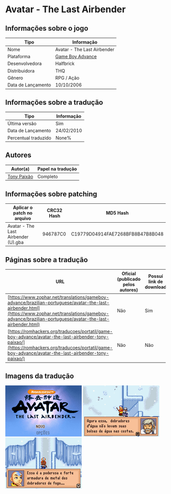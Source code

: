 # Avatar - The Last Airbender

## Informações sobre o jogo

| Tipo | Informação |
| ----------- | ----------- |
| Nome | Avatar \- The Last Airbender |
| Plataforma | [Game Boy Advance](../) |
| Desenvolvedora | Halfbrick |
| Distribuidora | THQ |
| Gênero | RPG / Ação |
| Data de Lançamento | 10/10/2006 |

## Informações sobre a tradução

| Tipo | Informação |
| ----------- | ----------- |
| Última versão | Sim |
| Data de Lançamento | 24/02/2010 |
| Percentual traduzido | None% |

## Autores

| Autor(a) | Papel na tradução |
| ----------- | ----------- |
| [Tony Paixão](../../../autores/tony-paixao/) | Completo |

## Informações sobre patching

| Aplicar o patch no arquivo | CRC32 Hash | MD5 Hash |
| ----------- | ----------- | ----------- |
| Avatar \- The Last Airbender \(U\)\.gba | 946787C0 | C19779D04914FAE7268BFB8B47B8B048 |

## Páginas sobre a tradução

| URL | Oficial (publicado pelos autores) | Possuí link de download |
| ----------- | ----------- | ----------- |
| [https://www.zophar.net/translations/gameboy-advance/brazilian-portuguese/avatar-the-last-airbender.html](https://www.zophar.net/translations/gameboy-advance/brazilian-portuguese/avatar-the-last-airbender.html) | Não | Sim |
| [https://romhackers.org/traducoes/portatil/game-boy-advance/avatar-the-last-airbender-tony-paixao/](https://romhackers.org/traducoes/portatil/game-boy-advance/avatar-the-last-airbender-tony-paixao/) | Não | Não |

## Imagens da tradução

![Imagem de exemplo da tradução 1](1.png)
![Imagem de exemplo da tradução 2](2.png)
![Imagem de exemplo da tradução 3](3.png)